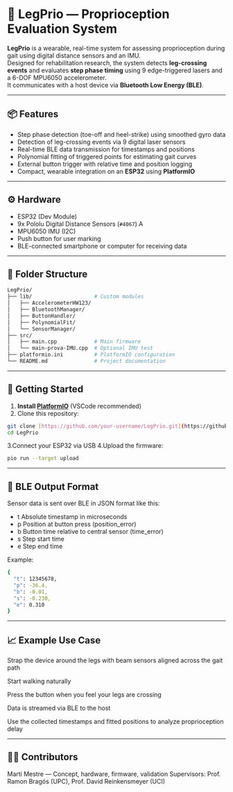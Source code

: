 # 🦿 LegPrio — Proprioception Evaluation System

**LegPrio** is a wearable, real-time system for assessing proprioception during gait using digital distance sensors and an IMU.  
Designed for rehabilitation research, the system detects **leg-crossing events** and evaluates **step phase timing** using 9 edge-triggered lasers and a 6-DOF MPU6050 accelerometer.  
It communicates with a host device via **Bluetooth Low Energy (BLE)**.

---

## 📦 Features

- Step phase detection (toe-off and heel-strike) using smoothed gyro data  
- Detection of leg-crossing events via 9 digital laser sensors  
- Real-time BLE data transmission for timestamps and positions  
- Polynomial fitting of triggered points for estimating gait curves  
- External button trigger with relative time and position logging  
- Compact, wearable integration on an **ESP32** using **PlatformIO**

---

## ⚙️ Hardware

- ESP32 (Dev Module)  
- 9x Pololu Digital Distance Sensors (`#4067`)  A
- MPU6050 IMU (I2C)  
- Push button for user marking  
- BLE-connected smartphone or computer for receiving data  

---

## 📁 Folder Structure

```bash
LegPrio/
├── lib/                    # Custom modules
│   ├── AccelerometerHW123/
│   ├── BluetoothManager/
│   ├── ButtonHandler/
│   ├── PolynomialFit/
│   └── SensorManager/
├── src/
│   ├── main.cpp            # Main firmware
│   └── main-prova-IMU.cpp  # Optional IMU test
├── platformio.ini          # PlatformIO configuration
└── README.md               # Project documentation
```
---

## 🚀 Getting Started

1. **Install [PlatformIO](https://platformio.org/)** (VSCode recommended)  
2. Clone this repository:

```bash
git clone [https://github.com/your-username/LegPrio.git](https://github.com/martimestre03/ESP32_Legprio)
cd LegPrio
```
3.Connect your ESP32 via USB
4.Upload the firmware:

```bash
pio run --target upload
```
---

## 📡 BLE Output Format
Sensor data is sent over BLE in JSON format like this:
- t	Absolute timestamp in microseconds 
- p	Position at button press (position_error)
- b	Button time relative to central sensor (time_error)
- s	Step start time 
- e	Step end time

Example:
```bash
{
  "t": 12345678,
  "p": -36.4,
  "b": -0.01,
  "s": -0.230,
  "e": 0.310
}
```


---

## 📈 Example Use Case
Strap the device around the legs with beam sensors aligned across the gait path

Start walking naturally

Press the button when you feel your legs are crossing

Data is streamed via BLE to the host

Use the collected timestamps and fitted positions to analyze proprioception delay

---

## 👨‍🔬 Contributors
Martí Mestre — Concept, hardware, firmware, validation
Supervisors: Prof. Ramon Bragós (UPC), Prof. David Reinkensmeyer (UCI)

